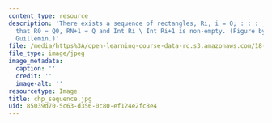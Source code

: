 ```yaml
---
content_type: resource
description: 'There exists a sequence of rectangles, Ri, i = 0; : : : ; N + 1 such
  that R0 = Q0, RN+1 = Q and Int Ri \ Int Ri+1 is non-empty. (Figure by Prof. Victor
  Guillemin.)'
file: /media/https%3A/open-learning-course-data-rc.s3.amazonaws.com/18-101-analysis-ii-fall-2005/85039d705c63d3560c80ef124e2fc8e4_chp_sequence.jpg
file_type: image/jpeg
image_metadata:
  caption: ''
  credit: ''
  image-alt: ''
resourcetype: Image
title: chp_sequence.jpg
uid: 85039d70-5c63-d356-0c80-ef124e2fc8e4
---
```

